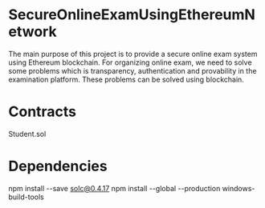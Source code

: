 # SecureOnlineExamUsingEthereumNetwork
The main purpose of this project is to provide a secure online exam system using Ethereum blockchain.  For organizing online exam, we need to solve some problems which is transparency, authentication and provability in the examination platform. These problems can be solved using blockchain.



# Contracts 
Student.sol 


# Dependencies
npm install --save solc@0.4.17
npm install --global --production windows-build-tools
